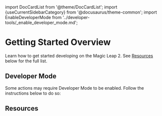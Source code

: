 import DocCardList from '@theme/DocCardList';
import {useCurrentSidebarCategory} from '@docusaurus/theme-common';
import EnableDeveloperMode from '../developer-tools/_enable_developer_mode.md';

# Getting Started Overview

Learn how to get started developing on the Magic Leap 2. See [Resources](#resources) below for the full list.

## Developer Mode

Some actions may require Developer Mode to be enabled. Follow the instructions below to do so:

<EnableDeveloperMode />

## Resources

<DocCardList items={useCurrentSidebarCategory().items}/>

